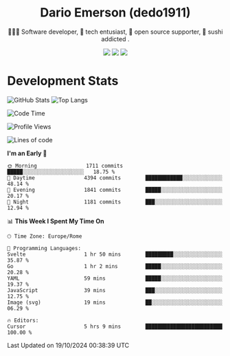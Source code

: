 <div align="center">
  
# Dario Emerson (dedo1911)
👨🏼‍💻 Software developer, 🔧 tech entusiast, 🙌 open source supporter, 🍣 sushi addicted .

[![](https://img.shields.io/badge/-Linkedin-informational?style=for-the-badge&logo=linkedin&logoColor=white&color=2867B2)](http://linkedin.com/in/dedo1911)
[![](https://img.shields.io/badge/-Telegram-informational?style=for-the-badge&logo=telegram&logoColor=white&color=0088cc)](https://t.me/dedo1911)
[![](https://img.shields.io/badge/-Facebook-informational?style=for-the-badge&logo=facebook&logoColor=white&color=3b5998)](https://fb.com/dedo1911)

</div>

# Development Stats

![GitHub Stats](https://github-readme-stats.vercel.app/api?username=dedo1911&hide=&count_private=true&title_color=84cc16&text_color=ffffff&icon_color=84cc16&bg_color=1c1917&hide_border=true&border_radius=0&show_icons=true)
![Top Langs](https://github-readme-stats.vercel.app/api/top-langs/?username=dedo1911&theme=chartreuse-dark&layout=compact)

<!--START_SECTION:waka-->
![Code Time](http://img.shields.io/badge/Code%20Time-1%2C426%20hrs%2026%20mins-blue)

![Profile Views](http://img.shields.io/badge/Profile%20Views-1-blue)

![Lines of code](https://img.shields.io/badge/From%20Hello%20World%20I%27ve%20Written-2.6%20million%20lines%20of%20code-blue)

**I'm an Early 🐤** 

```text
🌞 Morning                1711 commits        █████░░░░░░░░░░░░░░░░░░░░   18.75 % 
🌆 Daytime                4394 commits        ████████████░░░░░░░░░░░░░   48.14 % 
🌃 Evening                1841 commits        █████░░░░░░░░░░░░░░░░░░░░   20.17 % 
🌙 Night                  1181 commits        ███░░░░░░░░░░░░░░░░░░░░░░   12.94 % 
```


📊 **This Week I Spent My Time On** 

```text
🕑︎ Time Zone: Europe/Rome

💬 Programming Languages: 
Svelte                   1 hr 50 mins        █████████░░░░░░░░░░░░░░░░   35.87 % 
Go                       1 hr 2 mins         █████░░░░░░░░░░░░░░░░░░░░   20.28 % 
YAML                     59 mins             █████░░░░░░░░░░░░░░░░░░░░   19.37 % 
JavaScript               39 mins             ███░░░░░░░░░░░░░░░░░░░░░░   12.75 % 
Image (svg)              19 mins             ██░░░░░░░░░░░░░░░░░░░░░░░   06.29 % 

🔥 Editors: 
Cursor                   5 hrs 9 mins        █████████████████████████   100.00 % 
```


 Last Updated on 19/10/2024 00:38:39 UTC
<!--END_SECTION:waka-->

<!--
**dedo1911/dedo1911** is a ✨ _special_ ✨ repository because its `README.md` (this file) appears on your GitHub profile.

Here are some ideas to get you started:

- 🔭 I’m currently working on ...
- 🌱 I’m currently learning ...
- 👯 I’m looking to collaborate on ...
- 🤔 I’m looking for help with ...
- 💬 Ask me about ...
- 📫 How to reach me: ...
- 😄 Pronouns: ...
- ⚡ Fun fact: ...
-->
